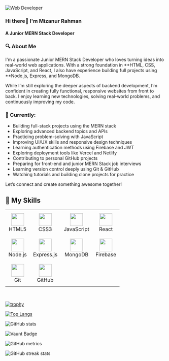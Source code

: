 ![Web Developer](https://github.com/MizanRbf/MizanRbf/blob/main/LinkedinGithubCoverPhoto.png)

### Hi there👋 I'm Mizanur Rahman
#### A Junior MERN Stack Developer

### 🔍 About Me
I'm a passionate Junior MERN Stack Developer who loves turning ideas into real-world web applications. With a strong foundation in **HTML, CSS, JavaScript, and React, I also have experience building full projects using **Node.js, Express, and MongoDB.

While I’m still exploring the deeper aspects of backend development, I’m confident in creating fully functional, responsive websites from front to back. I enjoy learning new technologies, solving real-world problems, and continuously improving my code.

### 🚀 Currently:
- Building full-stack projects using the MERN stack  
- Exploring advanced backend topics and APIs  
- Practicing problem-solving with JavaScript  
- Improving UI/UX skills and responsive design techniques  
- Learning authentication methods using Firebase and JWT  
- Exploring deployment tools like Vercel and Netlify  
- Contributing to personal GitHub projects  
- Preparing for front-end and junior MERN Stack job interviews  
- Learning version control deeply using Git & GitHub  
- Watching tutorials and building clone projects for practice  

Let’s connect and create something awesome together!

## 🚀 My Skills

<table>
  <tr>
    <td align="center" style="padding:10px;">
      <img src="https://cdn.jsdelivr.net/gh/devicons/devicon/icons/html5/html5-original.svg" width="40"/><br/>
      HTML5
    </td>
    <td align="center" style="padding:10px;">
      <img src="https://cdn.jsdelivr.net/gh/devicons/devicon/icons/css3/css3-original.svg" width="40"/><br/>
      CSS3
    </td>
    <td align="center" style="padding:10px;">
      <img src="https://cdn.jsdelivr.net/gh/devicons/devicon/icons/javascript/javascript-original.svg" width="40"/><br/>
      JavaScript
    </td>
    <td align="center" style="padding:10px;">
      <img src="https://cdn.jsdelivr.net/gh/devicons/devicon/icons/react/react-original.svg" width="40"/><br/>
      React
    </td>
  </tr>
  <tr>
    <td align="center" style="padding:10px;">
      <img src="https://cdn.jsdelivr.net/gh/devicons/devicon/icons/nodejs/nodejs-original.svg" width="40"/><br/>
      Node.js
    </td>
    <td align="center" style="padding:10px;">
      <img src="https://cdn.jsdelivr.net/gh/devicons/devicon/icons/express/express-original.svg" width="40"/><br/>
      Express.js
    </td>
    <td align="center" style="padding:10px;">
      <img src="https://cdn.jsdelivr.net/gh/devicons/devicon/icons/mongodb/mongodb-original.svg" width="40"/><br/>
      MongoDB
    </td>
    <td align="center" style="padding:10px;">
      <img src="https://cdn.jsdelivr.net/gh/devicons/devicon/icons/firebase/firebase-plain.svg" width="40"/><br/>
      Firebase
    </td>
  </tr>
  <tr>
    <td align="center" style="padding:10px;">
      <img src="https://cdn.jsdelivr.net/gh/devicons/devicon/icons/git/git-original.svg" width="40"/><br/>
      Git
    </td>
    <td align="center" style="padding:10px;">
      <img src="https://cdn.jsdelivr.net/gh/devicons/devicon/icons/github/github-original.svg" width="40"/><br/>
      GitHub
    </td>
    <td></td>
    <td></td>
  </tr>
</table>


</br>

[![trophy](https://github-profile-trophy.vercel.app/?username=MizanRbf)](https://github.com/ryo-ma/github-profile-trophy)

[![Top Langs](https://github-readme-stats.vercel.app/api/top-langs/?username=MizanRbf)](https://github.com/anuraghazra/github-readme-stats)

![GitHub stats](https://github-readme-stats.vercel.app/api?username=MizanRbf&show_icons=true)  

![Vaunt Badge](https://api.vaunt.dev/v1/github/entities/MizanRbf/contributions?format=svg&private=false)  

![GitHub metrics](https://metrics.lecoq.io/MizanRbf)  

![GitHub streak stats](https://streak-stats.demolab.com/?user=MizanRbf)  

